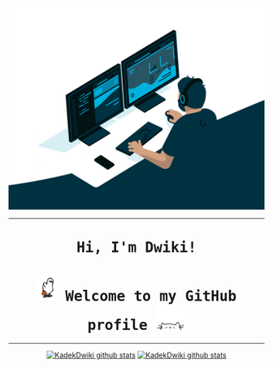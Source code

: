 <p align="center">
  <a href="#"><img height="400" width="600" src="coding.gif" alt="Kadek Dwiki"></a>
</p>
<hr></hr>
<h1 align="center"><samp>Hi, I'm Dwiki!</samp></h1>
<h1 align="center"><samp><img height="50" src="bebek.gif" alt="Hello"> Welcome to my GitHub profile <img height="50" src="cat.gif" alt="Hello"></samp></h1>
<hr></hr>
<p align="center">
  <a href="#"><img src="https://github-readme-stats.vercel.app/api?username=KadekDwiki&hide_border=true&show_icons=true" alt="KadekDwiki github stats"></a>
  <a href="#"><img src="https://github-readme-stats.vercel.app/api/top-langs/?username=KadekDwiki&layout=compact" alt="KadekDwiki github stats"></a>
</p>
<!--
**edisonlee55/edisonlee55** 


- 🌱 I’m currently learning ...
- 👯 I’m looking to collaborate on ...
- 🤔 I’m looking for help with ...
- 💬 Ask me about ...
- ⚡ Fun fact: ...
-->
